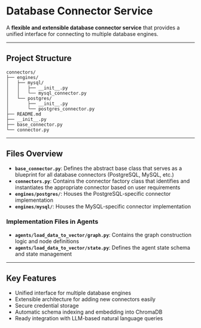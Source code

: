 # Database Connector Service

A **flexible and extensible database connector service** that provides a unified interface for connecting to multiple database engines.

---

## Project Structure

```
connectors/
├── engines/
│   ├── mysql/
│   │   ├── __init__.py
│   │   └── mysql_connector.py
│   └── postgres/
│       ├── __init__.py
│       └── postgres_connector.py
├── README.md
├── __init__.py
├── base_connector.py
└── connector.py
```

---

## Files Overview

- **`base_connector.py`**: Defines the abstract base class that serves as a blueprint for all database connectors (PostgreSQL, MySQL, etc.)  
- **`connectors.py`**: Contains the connector factory class that identifies and instantiates the appropriate connector based on user requirements  
- **`engines/postgres/`**: Houses the PostgreSQL-specific connector implementation  
- **`engines/mysql/`**: Houses the MySQL-specific connector implementation  

### Implementation Files in Agents

- **`agents/load_data_to_vector/graph.py`**: Contains the graph construction logic and node definitions  
- **`agents/load_data_to_vector/state.py`**: Defines the agent state schema and state management  

---

## Key Features

- Unified interface for multiple database engines  
- Extensible architecture for adding new connectors easily  
- Secure credential storage  
- Automatic schema indexing and embedding into ChromaDB  
- Ready integration with LLM-based natural language queries